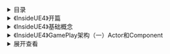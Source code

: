 
<details>
<summary>目录</summary>
    <pre><code>
    https://zhuanlan.zhihu.com/p/22813908?refer=insideue4
    UE4无疑是非常优秀的世界上最顶尖的引擎之一，性能和效果都非常出众，编辑器工作流也非常的出色，更难得宝贵的是完全的开源让我们有机会去从中吸取营养，学习世界上第一流游戏引擎的架构思想。
    本系列教程《InsideUE4》，希望从最最底层的C++源码剖析，到最最上层的蓝图节点，力求解释清楚各个选项的内部运作机理。希望做到知其然，而更要知其所以然。UE4也是一个非常博大精深的引擎，分析透彻各个具体模块的运作机理无疑也是个艰巨的任务，因此书写周期不定，尽量周更。
    计划（顺序不定）
    开篇
    基本概念
    GamePlay架构
    Actor 和 Component
    Level和World
    WorldContext，GameInstance，Engine
    Pawn
    Controller
    PlayerController和AIController
    GameMode和GameState
    Player
    GameInstance
    总结
    Subsystems
    UObject （当前正在写作中……）
    开篇
    类型系统概述
    类型系统设定和结构
    类型系统代码生成
    类型系统信息收集
    类型系统代码生成重构-UE4CodeGen_Private
    类型系统注册-第一个UClass
    类型系统注册-CoreUObject模块加载
    类型系统注册-InitUObject
    类型系统构造-再次触发
    类型系统构造-构造绑定链接
    类型系统-总结
    类型系统-反射实战
    加载启动
    模块机制
    独立
    编辑器
    客户端
    服务器
    编译系统
    链接第三方库
    Game
    Plugin
    反射 UObject
    UBT,UHT
    蓝图系统
    编译
    加载
    调用
    网络
    加入，事件
    物理
    碰撞处理，Overlap，Hit
    布料
    破坏
    UI
    Slate，UMG
    渲染
    流程
    Viewport
    相机管理，CameraManager
    灯光，烘培
    材质
    PostProcess
    模块
    输入事件
    骨骼动画，融合
    Matinee,Cinematics
    粒子系统
    音频
    AI,行为树，环境探测
    地形
    视频
    Log
    Profile
    本地化
    统计
    Paper2D
    资源管理
    加载机制
    uasset文件分析
    Level Streaming
    导入
    打包
    C++
    字符串处理FString
    Delegate
    GC
    序列化
    SlowTask多线程
    VR
    配置，头显
    扩展
    资源更新
    HotReload
</code></pre>
</details>

<details>
<summary>《InsideUE4》开篇</summary>
<pre><code>
https://zhuanlan.zhihu.com/p/22814051?refer=gameengine
前言
VR行业发展是越来越火热了，硬件设备上有HTC VIVE，Oculus rift，PS VR，各种魔镜；平台上有Steam VR，Gear VR，Google Daydream。而游戏引擎上则有两大阵营：Unreal Engine和Unity。Unity凭着先期的移动平台优势占领了一大部分移动平台的市场，所以目前上手机上的VR游戏也大部分是由Unity开发的。而PC平台上，Unreal Engine凭借着优异的性能，绚丽的渲染效果，源码开源的战略也抢占了目前大部分PC平台VR游戏的份额。参加一场ChinaJoy的VR游戏，会发现大部分也都是由UE4开发的。虽然UE4的授权分成费确实比Unity要昂贵一些，但也因为VR行业本身也还处以社会主义初级阶段，大家也都是在做Demo性质的产品，还没有形成非常客观的市场利润市场。所以盈利后的那些分成费在现阶段已经不太有所谓了。
大名鼎鼎的的虚幻引擎，从1998开始，到我们知道的UE3,UDK，一直是高大上的3A游戏和端游的渲染器引擎。然后到2013年，UE4大刀阔斧的改革，干掉了UnrealScript，引进了Blueprint蓝图系统，直接让策划美术也可以拖线实现游戏逻辑。更大的改变的是竟然开源了，受益于社区的回馈，版本更新的速度更是丧心病狂。小版本更新几乎是一两个月就一版。在学习了Unity的Marketplace和插件系统后，更是如虎添翼，焕发了新的生命力。
虽然官方一直非常努力的升级更新引擎，但UE4目前也存在了学习曲线陡峭，教程资源稀少的问题。笔者自己从事VR游戏开发，在学习UE4的过程中，基本上也只能硬啃官方文档，youtube上官方视频教程，还有一些寥寥的第三方的视频教程。而且更大的问题在于基本上所有的教程都是非常初级的，只是在教你怎么”用”这个引擎，所以一旦在使用过程中发现了问题，往往手足无措，不能高层建瓴的去解决问题。官方的文档虽然说已经挺详尽了，但大部分重点也只是在介绍表层的各种功能，对于引擎内部的结构和运作机理讳莫如深。如果把UE4当作Unity那样的一个黑盒子去用，在遇到Bug时也只能去各种试各种猜，那也无疑浪费了UE的一个大优势。
UE4无疑是非常优秀的世界上最顶尖的引擎之一，性能和效果都非常出众，编辑器工作流也非常的出色，更难得宝贵的是完全的开源让我们有机会去从中吸取营养，学习世界上第一流游戏引擎的架构思想。
源码面前，了无秘密 ——侯捷
所以笔者决定开始该系列教程《Inside UE4》，从最最底层的C++源码剖析，到最最上层的蓝图节点，力求解释清楚各个选项的内部运作机理。希望做到知其然，而更要知其所以然。UE4也是一个非常博大精深的引擎，光源码下载下来也都有1~2G，分析透彻各个具体模块的运作机理无疑也是个艰巨的任务，但我们努力一分也至少有一分的收获，有一分的甜蜜。
面向的读者：
不满足于目前世面上教程深度的。已经大概知道了引擎功能并使用，但是仍然想要知道得更多的人。
有一定的C++基础。UE4里的C++已经被Epic给魔改后又和C#厮混在一起，一方面得益于此，UE4里的C++实现了各种方便的功能，如反射，垃圾回收，编译系统等重量级的功能。一方面也加大了我们的阅读难度。所以需要你有良好的C++基础，至少看得懂各种C++模板，熟悉各种数据结构。
有一点点的C#语言能力，在涉及UE4编译系统的时候，会谈到一些C#，还好不是很多，也还好C#作为一门非常优秀的语言非常易读，不过你要是已经掌握C#，那就更好了。
了解3D游戏引擎的一些基础概念，如知道什么是材质，什么是骨骼动画融合等。所幸这些都是很容易知道的知识。
有一些基本的图形学知识，知道Mesh,Shader,RenderTarget……等等一些基本的概念。本教程在开始某个专题的时候，会简单讲解一下背景知识，但它不会变成基础图形学教程。
不适合的读者：
希望通过该教程学习快速上手UE4引擎的人，不适合你。目前快速上手UE4的最佳途径依然是官方文档和视频教程。
希望学习然后自己搭建具体游戏的，如FPS，VR游戏，样板间等。本系列教程不会教你从零开始搭建一个游戏示例，虽然会讲解VR的各种配置的内部机制原理。
希望学习某个模块具体案例的，如用材质编辑器实现各种效果。本教程会透彻分析材质编辑器内部的实现机制，也会讲解各个材质节点的功能和原理，有时也会看需要通过一些非常直接简单的示例来讲解。但目标从来都是讲解原理，而不是实现结果。
愿景和计划
从C++源码层次上分析整个游戏引擎的架构。了解清楚各个模块之间是怎么协作的，如果有闲情雅致，也甚至会具体到谈一谈某个很小的点为何这么设计。如UE4里的Delegate，Pointers，TArray等。
虽然源码剖析本来就是曲线陡峭的上升，但还是希望能尽量深入浅出的讲解，所以也会尽量结合实际的效果演示。
因为UE4比较庞大，所以会逐渐的展开各个专题展开，在讲解一个专题的源码时，会暂时忽略其它跟它协作模块。
虽然UE4也可以做移动平台的开发，但本教程还是主要专注于Windows的PC端游戏内容。
计划是连载周更，虽说已经有预定的专题讲解列表计划，但并不妨碍你留言告知你最想了解的下一个专题。我会酌情改变优先级。
本人也是才疏学浅，经验有限，如有错误纰漏之处，也请不吝赐教，共同学习进步，不胜感激。
一些准备工作
UnrealEngine官方Github地址
虽说官方已经提供了简便的launcher，但还是推荐自己自己Clone源码编译，也方便时不时的Debug和查看源码知道Why。而且有些时候其实是直接更改引擎源码来得更为方便便利的。
Clone下来之后先点 Setup.bat再点 GenerateProjectFiles.bat ，然后打开UE4.sln，按照默认选项DevelopmentEditor，等待最初半个小时的编译后，就可以开始源码之旅了。
引擎版本紧跟Github最新release，目前最新4.14
注意：因为UnrealEngine只是公开源码，但不是开源项目，依然是个私有项目。访问该Github地址，需要先链接你的Github到EpicGames的会员权限里，这个文档Linking your Github account说明了步骤。
UnrealEngine官方文档
本教程也会同时大量引用官方文档的内容，在官方文档简略的介绍的基础上，通过源码加深理解，再更加透彻的解释。
UnrealEngine官方Youtube频道
UnrealEngine官方优酷频道
有条件的话，还是建议自搭梯子，youtube的视频教程更新是最快的，而且也有高清。
一块大容量的SSD，UE用source build的话，特别是想调试引擎的话，一个配置编译出来都得耗用个好几个G，一个项目的编译20~30G轻轻松松。
其他的无关的话：
之前开源过一款自研的Medusa游戏引擎，一个人毕竟精力有限，也无法开工各种编辑器工作流。所以Medusa引擎目前只是作为自己的一个试验场，未来也会专注于2D游戏的一些探索。关于Medusa游戏引擎的内部架构，其实想讲的也挺多，希望以后在UE4的相关介绍后，得空顺便讲一些其他游戏引擎的架构思想，和C++的一些奇技淫巧。
</code></pre>
</details>

<details>
<summary>《InsideUE4》基础概念</summary>
<pre><code>
https://zhuanlan.zhihu.com/p/22814098
创建测试项目
接上文的准备工作，双击生成的UE4Editor.exe，选择创建测试C++空项目Hello（以后的源码分析都会基于该最简单的项目）
项目文件结构
VS项目和文件目录：
可以看到，Config目录里带着3个最主要的配置，Editor,Engine,Game。代码方面自动生成了用于编译系统的3个.cs文件，C++代码方面生成了一个Hello "Game Module"，和HelloGameMode。
文件目录：
Binaries:存放编译生成的结果二进制文件。该目录可以gitignore,反正每次都会生成。
Config:配置文件。
Content:平常最常用到，所有的资源和蓝图等都放在该目录里。
DerivedDataCache：“DDC”，存储着引擎针对平台特化后的资源版本。比如同一个图片，针对不同的平台有不同的适合格式，这个时候就可以在不动原始的uasset的基础上，比较轻易的再生成不同格式资源版本。gitignore。
Intermediate：中间文件（gitignore），存放着一些临时生成的文件。有：
Build的中间文件，.obj和预编译头等
UHT预处理生成的.generated.h/.cpp文件
VS.vcxproj项目文件，可通过.uproject文件生成编译生成的Shader文件。
AssetRegistryCache：Asset Registry系统的缓存文件，Asset Registry可以简单理解为一个索引了所有uasset资源头信息的注册表。CachedAssetRegistry.bin文件也是如此。
Saved：存储自动保存文件，其他配置文件，日志文件，引擎崩溃日志，硬件信息，烘培信息数据等。gitignore
Source：代码文件。
编译类型
很多人在使用UE4的时候，往往只是依照默认的DevelopmentEditor，但实际上编译选项是非常重要的。
UE4本身包含网络模式和编辑器，这意味着你的工程在部署的时候将包含Server和Client，而在开发的时候，也将有Editor和Stand-alone之分；同时你也可以单独选择是否为Engine和Game生成调试信息，接着你还可以选择是否在游戏里内嵌控制台等。
依照官方介绍
每种编译配置包含两种关键字。第一种表明了引擎以及游戏项目的状态。第二个关键字表明正在编译的目标。
组合的各种情况：
所以为了我们的调试代码方便，我们选择DebugEditor来加载游戏项目，当需要最简化流程的时候用Debug来运行独立版本。
命名约定
客观来说，相比其他引擎的源码，UE4的源码还是非常清晰的，模块组织也比较明了。但阅读源码的学习曲线依然陡峭，我想有以下原因：
1. UE4包含的模块众多，拢共有几十个模块，虽然采用了Module架构来解耦，但难免还是要有依赖交叉的地方，在阅读的时候就很难理清各部分的关系。
2. UE4的功能优秀，作为业界顶尖的成熟游戏引擎，在一些具体的模块内部实现上就脱离了简单粗暴，而是采用了各种设计模式和权衡。同时也需要阅读的人有相关的业务知识。比如材质编辑器编译生成Shader的过程就需要读者拥有至少差不多的图形学知识。
3. 被魔改后的C++，UE4为了各平台的编译和其他考量（具体以后说到编译系统的时候再细讨论），对标准的C++和编译，进行了相当程度的改造，在UHT代码生成和各种宏的嵌套之后，读者就很难一下子看清背后的各种的机制了。
但万丈高楼平地起，咱们也可以从最简单的一步步开始学起，直到了解掌握整个引擎的内部结构。
在阅读代码之前，就必须去了解一下UE4的命名约定，具体的自己去查看官网文档，下面是一些基本需要知道的：
模版类以T作为前缀，比如TArray,TMap,TSet UObject派生类都以U前缀
AActor派生类都以A前缀
SWidget派生类都以S前缀
抽象接口以I前缀
枚举以E开头
bool变量以b前缀，如bPendingDestruction
其他的大部分以F开头，如FString,FName
typedef的以原型名前缀为准，如typedef TArray FArrayOfMyTypes;
在编辑器里和C#里，类型名是去掉前缀过的
UHT在工作的时候需要你提供正确的前缀，所以虽然说是约定，但你也得必须遵守。（编译系统怎么用到那些前缀，后续再讨论）
基础概念
和其他的3D引擎一样，UE4也有其特有的描述游戏世界的概念。在UE4中，几乎所有的对象都继承于UObject（跟Java,C#一样），UObject为它们提供了基础的垃圾回收，反射，元数据，序列化等，相应的，就有各种"UClass"的派生们定义了属性和行为的数据。
跟Unity（GameObject-Component）有些像的是，UE4也采用了组件式的架构，但细品起来却又有些不一样。在UE中，3D世界是由Actors构建起来的，而Actor又拥有各种Component，之后又有各种Controller可以控制Actor（Pawn）的行为。Unity中的Prefab，在UE4中变成了BlueprintClass，其实Class的概念确实更加贴近C++的底层一些。
Unity中，你可以为一个GameObject添加一个ScriptComponent，然后继承MonoBehaviour来编写游戏逻辑。在UE4中，你也可以为一个Actor添加一个蓝图或者C++ Component,然后实现它来直接组织逻辑。 UE4也支持各种插件。
其他的下篇再一一细说。
编译系统
UE4支持众多平台，包括Windows,IOS，Android等，因此UE4为了方便你配置各个平台的参数和编译选项，简化编译流程,UE4实现了自己的一套编译系统，否则我们就得接受各个平台再单独配置一套项目之苦了。
这套工具的编译流程结果，简单来说，就是你在VS里的运行，背后会运行UE4的一些命令行工具来完成编译，其他最重要的两个组件：
UnrealBuildTool（UBT，C#）：UE4的自定义工具，来编译UE4的逐个模块并处理依赖等。我们编写的Target.cs，Build.cs都是为这个工具服务的。
UnrealHeaderTool （UHT，C++）：UE4的C++代码解析生成工具，我们在代码里写的那些宏UCLASS等和#include "*.generated.h"都为UHT提供了信息来生成相应的C++反射代码。
一般来说，UBT会先调用UHT会先负责解析一遍C++代码，生成相应其他代码。然后开始调用平台特定的编译工具(VisualStudio,LLVM)来编译各个模块。最后启动Editor或者是Game.
更细的留待“编译系统”再细细讨论
</code></pre>
</details>

<details>
<summary>《InsideUE4》GamePlay架构（一）Actor和Component</summary>
<pre><code>
https://zhuanlan.zhihu.com/p/22833151
引言
如果让你来制作一款3D游戏引擎，你会怎么设计其结构？
尽管游戏的类型有很多种，市面上也有众多的3D游戏引擎，但绝大部分游戏引擎都得解决一个基本问题：抽象模拟一个3D游戏世界。根据基本的图形学知识，我们知道，为了展示这个世界，我们需要一个个带着“变换”的“游戏对象”，接着让它们父子嵌套以表现更复杂的结构。本质上，其他的物理模拟，游戏逻辑等功能组件，最终目的也只是为了操作这些“游戏对象”。
这件事，在Unity那里就直接成了“GameObject”和“Component”；在Cocos2dx那里是一个个的“CCNode”，操纵部分直接内嵌在了CCNode里面；那么在UE4的眼中，它是怎么看待游戏的3D世界的？
创世记
UE创世，万物皆UObject，接着有Actor。
UObject:
起初，UE创世，有感于天地间C++原始之气一片混沌虚无，便撷取凝实一团C++之气，降下无边魔力，洒下秩序之光，便为这个世界生成了坚实的土壤UObject，并用UClass一一为此命名。
藉着UObject提供的元数据、反射生成、GC垃圾回收、序列化、编辑器可见，Class Default Object等，UE可以构建一个Object运行的世界。（后续会有一个大长篇深挖UObject）
Actor:
世界有了土壤之后，但还少了一些生动色彩，如果女娲造人一般，UE取一些UObject的泥巴，派生出了Actor。在UE眼中，整个世界从此了有了一个个生动的“演员”，众多的“演员”们，一起齐心协力为观众上演一场精彩的游戏。
脱胎自Object的Actor也多了一些本事：Replication（网络复制）,Spawn（生生死死），Tick(有了心跳)。
Actor无疑是UE中最重要的角色之一，组织庞大，最常见的有StaticMeshActor, CameraActor和 PlayerStartActor等。Actor之间还可以互相“嵌套”，拥有相对的“父子”关系。
思考：为何Actor不像GameObject一样自带Transform？
我们知道，如果一个对象需要在3D世界中表示，那么它必然要携带一个Transform matrix来表示其位置。关键在于，在UE看来，Actor并不只是3D中的“表示”，一些不在世界里展示的“不可见对象”也可以是Actor，如AInfo(派生类AWorldSetting,AGameMode,AGameSession,APlayerState,AGameState等)，AHUD,APlayerCameraManager等，代表了这个世界的某种信息、状态、规则。你可以把这些看作都是一个个默默工作的灵体Actor。所以，Actor的概念在UE里其实不是某种具象化的3D世界里的对象，而是世界里的种种元素，用更泛化抽象的概念来看，小到一个个地上的石头，大到整个世界的运行规则，都是Actor.
当然，你也可以说即使带着Transform，把坐标设置为原点，然后不可见不就行了？这样其实当然也是可以，不过可能因为UE跟贴近C++一些的缘故，所以设计哲学上就更偏向于C++的哲学“不为你不需要的东西付代价”。一个Transform再加上附带的逆矩阵之类的表示，内存占用上其实也是挺可观的。要知道UE可是会抠门到连bool变量都要写成uint bPending:1;位域来节省一个字节的内存的。
换一个角度讲，如果把带Transform也当成一个Actor的额外能力可以自由装卸的话，那其实也可以自圆其说。经过了UE的权衡和考虑，把Transform封装进了SceneComponent,当作RootComponent。但在权衡到使用的便利性的时候，大部分Actor其实是有Transform的，我们会经常获取设置它的坐标，如果总是得先获取一下SceneComponent，然后再调用相应接口的话，那也太繁琐了。所以UE也为了我们直接提供了一些便利性的Actor方法，如(Get/Set)ActorLocation等，其实内部都是转发到RootComponent。
/*~
 * Returns location of the RootComponent 
 * this is a template for no other reason than to delay compilation until USceneComponent is defined
 */ 
template<class T>
static FORCEINLINE FVector GetActorLocation(const T* RootComponent)
{
    return (RootComponent != nullptr) ? RootComponent->GetComponentLocation() : FVector(0.f,0.f,0.f);
}
bool AActor::SetActorLocation(const FVector& NewLocation, bool bSweep, FHitResult* OutSweepHitResult, ETeleportType Teleport)
{
    if (RootComponent)
    {
        const FVector Delta = NewLocation - GetActorLocation();
        return RootComponent->MoveComponent(Delta, GetActorQuat(), bSweep, OutSweepHitResult, MOVECOMP_NoFlags, Teleport);
    }
    else if (OutSweepHitResult)
    {
        *OutSweepHitResult = FHitResult();
    }
    return false;
}
同理，Actor能接收处理Input事件的能力，其实也是转发到内部的UInputComponent* InputComponent;同样也提供了便利方法。
Component
世界纷繁复杂，光有一种Actor可不够，自然就需要有各种不同技能的Actor各司其职。在早期的远古时代，每个Actor拥有的技能都是与生俱有，只能父传子一代代的传下去。随着游戏世界的越来越绚丽，需要的技能变得越来越多和频繁改变，这样一组合，唯出身论的Actor数量们就开始爆炸了，而且一个个也越来越胖，最后连UE这样的神也管理不了了。终于，到了第4个纪元，UE窥得一丝隔壁平行宇宙Unity的天机。下定决心，让Actor们轻装上阵，只提供一些通用的基本生存能力，而把众多的“技能”抽象成了一个个“Component”并提供组装的接口，让Actor随用随组装，把自己武装成一个个专业能手。
看见UActorComponent的U前缀，是不是想起了什么？没错，UActorComponent也是基础于UObject的一个子类，这意味着其实Component也是有UObject的那些通用功能的。（关于Actor和Component之间Tick的传递后续再细讨论）
下面我们来细细看一下Actor和Component的关系：
TSet<UActorComponent*> OwnedComponents 保存着这个Actor所拥有的所有Component,一般其中会有一个SceneComponent作为RootComponent。
TArray<UActorComponent*> InstanceComponents 保存着实例化的Components。实例化是个什么意思呢，就是你在蓝图里Details定义的Component,当这个Actor被实例化的时候，这些附属的Component也会被实例化。这其实很好理解，就像士兵手上拿着把武器，当我们拥有一队士兵的时候，自然就一一对应拥有了不同实例化的武器。但OwnedComponents里总是最全的。ReplicatedComponents，InstanceComponents可以看作一个预先的分类。
一个Actor若想可以被放进Level里，就必须实例化USceneComponent* RootComponent。但如果你光看代码的话，OwnedComponents其实也是可以包容多个不同SceneComponent的，然后你可以动态获取不同的SceneComponent来当作RootComponent，只不过这种用法确实不太自然，而且也得非常小心维护不同状态，不推荐如此用。在我们的直觉印象里，一个封装过后的Actor应该是一个整体，它能被放进Level中，拥有变换，这一整个整体的概念更加符合自然意识，所以我想，这也是UE为何要在Actor里一一对应一个RootComponent的原因。
再来说说Component下面的家族（为了阐明概念，只列出了最常见的）：
ActorComponent下面最重要的一个Component就非SceneComponent莫属了。SceneComponent提供了两大能力：一是Transform，二是SceneComponent的互相嵌套。
思考：为何ActorComponent不能互相嵌套？而在SceneComponent一级才提供嵌套？
首先，ActorComponent下面当然不是只有SceneComponent，一些UMovementComponent，AIComponent，或者是我们自己写的Component，都是会直接继承ActorComponent的。但很奇怪的是，ActorComponent却是不能嵌套的，在UE的观念里，好像只有带Transform的SceneComponent才有资格被嵌套，好像Component的互相嵌套必须和3D里的transform父子对应起来。
老实说，如果让我来设计Entity-Component模式，我很可能会为了通用性而在ActorComponent这一级直接提供嵌套，这样所有的Component就与生俱来拥有了组合其他Component的能力，灵活性大大提高。但游戏引擎的设计必然也经过了各种权衡，虽然说架构上显得并不那么的统一干净，但其实也大大减少了被误用的机会。实体组件模式推崇的“组合优于继承”的概念确实很强大，但其实同时也带来了一些问题，如Component之间如何互相依赖，如何互相通信，嵌套过深导致的接口便利损失和性能损耗，真正一个让你随便嵌套的组件模式可能会在使用上更容易出问题。
从功能上来说，UE更倾向于编写功能单一的Component（如UMovementComponent）,而不是一个整合了其他Component的大管家Component（当然如果你偏要这么干，那UE也阻止不了你）。
而从游戏逻辑的实现来说，UE也是不推荐把游戏逻辑写在Component里面，所以你其实也没什么机会去写一个很复杂的Component.
思考：Actor的SceneComponent哲学
很多其他游戏引擎，还有一种设计思路是“万物皆Node”。Node都带变换。比如说你要设计一辆汽车，一种方式是车身作为一个Node,4个轮子各为车身的子Node，然后移动父Node来前进。而在UE里，一种很可能的方式就变成，汽车是一个Actor，车身作为RootComponent，4个轮子都作为RootComponent的子SceneComponent。请读者们细细体会这二者的区别。两种方式都可以实现出优秀的游戏引擎，只是有些理念和侧重点不同。
从设计哲学上来说，其实你把万物看成是Node，或者是Component，并没有什么本质上的不同。看作Node的时候，Node你就要设计的比较轻量廉价，这样才能比较没有负担的创建多个，同理Component也是如此。Actor可以带多个SceneComponent来渲染多个Mesh实体，同样每个Node带一份Mesh再组合也可以实现出同样效果。
个人观点来说，关键的不同是在于你是怎么划分要操作的实体的粒度的。当看成是Node时，因为Node身上的一些通用功能（事件处理等），其实我们是期望着我们可以非常灵活的操作到任何一个细小的对象，我们希望整个世界的所有物体都有一些基本的功能（比如说被拾取），这有点完美主义者的思路。而注重现实的人就会觉得，整个游戏世界里，有相当大一部分对象其实是不那么动态的。比如车子，我关心的只是整体，而不是细小到每一个车轱辘。这种理念就会导成另外一种设计思路：把要操作的实体按照功能划分，而其他的就尽量只是最简单的表示。所以在UE里，其实是把5个薄薄的SceneComponent表示再用Actor功能的盒子装了起来，而在这个盒子内部你可以编写操作这5个对象的逻辑。换做是Node模式，想编写操作逻辑的话，一般就来说就会内化到父Node的内部，不免会有逻辑与表现掺杂之嫌，而如果Node要把逻辑再用组合分离开的话，其实也就转化成了某种ScriptComponent。
思考：Actor之间的父子关系是怎么确定的？
你应该已经注意到了Actor里面的TArray<AActor*> Children字段，所以你可能会期望看到Actor:AddChild之类的方法，很遗憾。在UE里，Actor之间的父子关系却是通过Component确定的。同一般的Parent:AddChild操作原语不同，UE里是通过Child:AttachToActor或Child:AttachToComponent来创建父子连接的。
void AActor::AttachToActor(AActor* ParentActor, const FAttachmentTransformRules& AttachmentRules, FName SocketName)
{
    if (RootComponent && ParentActor)
    {
        USceneComponent* ParentDefaultAttachComponent = ParentActor->GetDefaultAttachComponent();
        if (ParentDefaultAttachComponent)
        {
            RootComponent->AttachToComponent(ParentDefaultAttachComponent, AttachmentRules, SocketName);
        }
    }
}
void AActor::AttachToComponent(USceneComponent* Parent, const FAttachmentTransformRules& AttachmentRules, FName SocketName)
{
    if (RootComponent && Parent)
    {
        RootComponent->AttachToComponent(Parent, AttachmentRules, SocketName);
    }
}
3D世界里的“父子”关系，我们一般可能会认为就是3D世界里的变换的坐标空间“父子”关系，但如果再度扩展一下，如上所述，一个Actor可是可以带有多个SceneComponent的，这意味着一个Actor是可以带有多个Transform“锚点”的。创建父子时，你到底是要把当前Actor当作对方哪个SceneComponent的子？再进一步，如果你想更细控制到Attach到某个Mesh的某个Socket（关于Socket Slot，目前可以简单理解为一个虚拟插槽，提供变换锚点），你就更需要去寻找到特定的变换锚点，然后Attach的过程分别在Location,Roator,Scale上应用Rule来计算最后的位置。
/** Rules for attaching components - needs to be kept synced to EDetachmentRule */
UENUM()
enum class EAttachmentRule : uint8
{
    /** Keeps current relative transform as the relative transform to the new parent. */
    KeepRelative,
    /** Automatically calculates the relative transform such that the attached component maintains the same world transform. */
    KeepWorld,
    /** Snaps transform to the attach point */
    SnapToTarget,
};
所以Actor父子之间的“关系”其实隐含了许多数据，而这些数据都是在Component上提供的。Actor其实更像是一个容器，只提供了基本的创建销毁，网络复制，事件触发等一些逻辑性的功能，而把父子的关系维护都交给了具体的Component，所以更准确的说，其实是不同Actor的SceneComponent之间有父子关系，而Actor本身其实并不太关心。
接下来的左侧派生链依次提供了物理，材质，网格最终合成了一个我们最普通常见的StaticMeshComponent。而右侧的ChildActorComponent则是提供了Component之下再叠加Actor的能力。
聊一聊ChildActorComponent
同作为最常用到的Component之一，ChildActorComponent担负着Actor之间互相组合的胶水。这货在蓝图里静态存在的时候其实并不真正的创建Actor，而是在之后Component实例化的时候才真正创建。
void UChildActorComponent::OnRegister()
{
    Super::OnRegister();
    if (ChildActor)
    {
        if (ChildActor->GetClass() != ChildActorClass)
        {
            DestroyChildActor();
            CreateChildActor();
        }
        else
        {
            ChildActorName = ChildActor->GetFName();
            USceneComponent* ChildRoot = ChildActor->GetRootComponent();
            if (ChildRoot && ChildRoot->GetAttachParent() != this)
            {
                // attach new actor to this component
                // we can't attach in CreateChildActor since it has intermediate Mobility set up
                // causing spam with inconsistent mobility set up
                // so moving Attach to happen in Register
                ChildRoot->AttachToComponent(this, FAttachmentTransformRules::SnapToTargetNotIncludingScale);
            }
            // Ensure the components replication is correctly initialized
            SetIsReplicated(ChildActor->GetIsReplicated());
        }
    }
    else if (ChildActorClass)
    {
        CreateChildActor();
    }
}
void UChildActorComponent::OnComponentCreated()
{
    Super::OnComponentCreated();
    CreateChildActor();
}
这就导致了一个问题，当你把一个ActorClass拖进Level后，这个Actor实际是已经实例化了,你可以直接调整这个Actor的属性。但是你把它拖到另一个Actor Class里，它只会给你空空白白的ChildActorComponent的DetailsPanel，你想调整Actor的属性，就只能等生成了之后，用蓝图或代码去修改。这一点来说，其实还是挺不方便的，我个人觉得应该是还有优化的空间。
修订
4.14 Child Actor Templates
UE终于听到了人民群众的呼声，在4.14里增加了Child Actor Templates来支持在子ChildActor的DetailsPannel里查看和修改属性。
/** The class of Actor to spawn */
UPROPERTY(EditAnywhere, BlueprintReadOnly, Category=ChildActorComponent, meta=(OnlyPlaceable, AllowPrivateAccess="true", ForceRebuildProperty="ChildActorTemplate"))
TSubclassOf<AActor>	ChildActorClass;
/** The actor that we spawned and own */
UPROPERTY(Replicated, BlueprintReadOnly, Category=ChildActorComponent, TextExportTransient, NonPIEDuplicateTransient, meta=(AllowPrivateAccess="true"))
TObjectPtr<AActor>	ChildActor;
/** Property to point to the template child actor for details panel purposes */
UPROPERTY(VisibleDefaultsOnly, DuplicateTransient, Category=ChildActorComponent, meta=(ShowInnerProperties))
TObjectPtr<AActor> ChildActorTemplate;
最新的UE代码里已经提供了ChildActorTemplate这个对象，来为ChildActorClass生成一个Actor模板，方便我们编辑属性，之后在生成ChildActor的时候，可以把ChildActorTemplate身上的属性拷贝给ChildActor，这样运作看起来就像生成了你配置的那个Actor，也比较流畅自然了。
后记
花了这么多篇幅，才刚刚讲到Actor和Component这两个最基本的整体设计，而关于Actor,Component生命周期，Tick，事件传递等机制性的问题，还都没有展开。UE作为从1代至今4代，久经磨练的一款成熟引擎，GamePlay框架部分其实也就不到十个类，而这些类之间怎么组织，为啥这么设计，有什么权衡和考虑，我相信这里面其实是非常有讲究的。如果是UE的总架构师来讲解的话，肯定能有非常多的心得体会故事。而我们作为学习者，也应该尽量去体会琢磨它的用心，一方面磨练我们自己的架构设计能力，一方面也让我们更能掌握这个游戏的引擎。
从此篇开始，会循序渐进的探讨各个部分的结构设计，最后再从整体的框架上讨论该结构的优劣点。
</code></pre>
</details>

<details>
<summary>展开查看</summary>
<pre><code>
System.out.println("Hello to see U!");
</code></pre>
</details>
